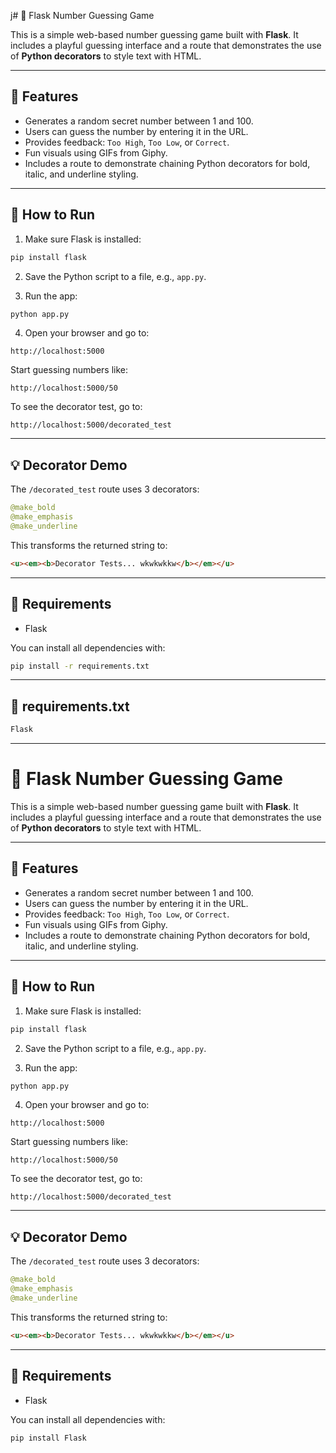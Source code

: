j# 🎲 Flask Number Guessing Game

This is a simple web-based number guessing game built with **Flask**. It includes a playful guessing interface and a route that demonstrates the use of **Python decorators** to style text with HTML.

---

## 🚀 Features

* Generates a random secret number between 1 and 100.
* Users can guess the number by entering it in the URL.
* Provides feedback: `Too High`, `Too Low`, or `Correct`.
* Fun visuals using GIFs from Giphy.
* Includes a route to demonstrate chaining Python decorators for bold, italic, and underline styling.

---

## 🔪 How to Run

1. Make sure Flask is installed:

```bash
pip install flask
```

2. Save the Python script to a file, e.g., `app.py`.

3. Run the app:

```bash
python app.py
```

4. Open your browser and go to:

```
http://localhost:5000
```

Start guessing numbers like:

```
http://localhost:5000/50
```

To see the decorator test, go to:

```
http://localhost:5000/decorated_test
```

---

## 💡 Decorator Demo

The `/decorated_test` route uses 3 decorators:

```python
@make_bold
@make_emphasis
@make_underline
```

This transforms the returned string to:

```html
<u><em><b>Decorator Tests... wkwkwkkw</b></em></u>
```

---

## 🧰 Requirements

* Flask

You can install all dependencies with:

```bash
pip install -r requirements.txt
```

---

## 📄 requirements.txt

```txt
Flask
```

---

# 🎲 Flask Number Guessing Game

This is a simple web-based number guessing game built with **Flask**. It includes a playful guessing interface and a route that demonstrates the use of **Python decorators** to style text with HTML.

---

## 🚀 Features

* Generates a random secret number between 1 and 100.
* Users can guess the number by entering it in the URL.
* Provides feedback: `Too High`, `Too Low`, or `Correct`.
* Fun visuals using GIFs from Giphy.
* Includes a route to demonstrate chaining Python decorators for bold, italic, and underline styling.

---

## 🔪 How to Run

1. Make sure Flask is installed:

```bash
pip install flask
```

2. Save the Python script to a file, e.g., `app.py`.

3. Run the app:

```bash
python app.py
```

4. Open your browser and go to:

```
http://localhost:5000
```

Start guessing numbers like:

```
http://localhost:5000/50
```

To see the decorator test, go to:

```
http://localhost:5000/decorated_test
```

---

## 💡 Decorator Demo

The `/decorated_test` route uses 3 decorators:

```python
@make_bold
@make_emphasis
@make_underline
```

This transforms the returned string to:

```html
<u><em><b>Decorator Tests... wkwkwkkw</b></em></u>
```

---

## 🧰 Requirements

* Flask

You can install all dependencies with:

```bash
pip install Flask
```